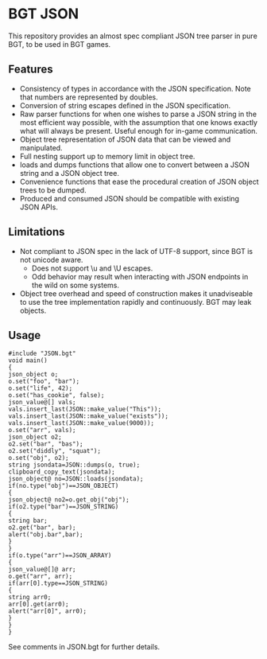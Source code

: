 # BGT JSON

This repository provides an almost spec compliant JSON tree parser in pure BGT, to be used in BGT games.

## Features

* Consistency of types in accordance with the JSON specification. Note that numbers are represented by doubles.
* Conversion of string escapes defined in the JSON specification.
* Raw parser functions for when one wishes to parse a JSON string in the most efficient way possible, with the assumption that one knows exactly what will always be present. Useful enough for in-game communication.
* Object tree representation of JSON data that can be viewed and manipulated.
* Full nesting support up to memory limit in object tree.
* loads and dumps functions that allow one to convert between a JSON string and a JSON object tree.
* Convenience functions that ease the procedural creation of JSON object trees to be dumped.
* Produced and consumed JSON should be compatible with existing JSON APIs.

## Limitations

* Not compliant to JSON spec in the lack of UTF-8 support, since BGT is not unicode aware.
  * Does not support \u and \U escapes.
  * Odd behavior may result when interacting with JSON endpoints in the wild on some systems.
* Object tree overhead and speed of construction makes it unadviseable to use the tree implementation rapidly and continuously. BGT may leak objects.

## Usage

```
#include "JSON.bgt"
void main()
{
json_object o;
o.set("foo", "bar");
o.set("life", 42);
o.set("has_cookie", false);
json_value@[] vals;
vals.insert_last(JSON::make_value("This"));
vals.insert_last(JSON::make_value("exists"));
vals.insert_last(JSON::make_value(9000));
o.set("arr", vals);
json_object o2;
o2.set("bar", "bas");
o2.set("diddly", "squat");
o.set("obj", o2);
string jsondata=JSON::dumps(o, true);
clipboard_copy_text(jsondata);
json_object@ no=JSON::loads(jsondata);
if(no.type("obj")==JSON_OBJECT)
{
json_object@ no2=o.get_obj("obj");
if(o2.type("bar")==JSON_STRING)
{
string bar;
o2.get("bar", bar);
alert("obj.bar",bar);
}
}
if(o.type("arr")==JSON_ARRAY)
{
json_value@[]@ arr;
o.get("arr", arr);
if(arr[0].type==JSON_STRING)
{
string arr0;
arr[0].get(arr0);
alert("arr[0]", arr0);
}
}
}
```

See comments in JSON.bgt for further details.